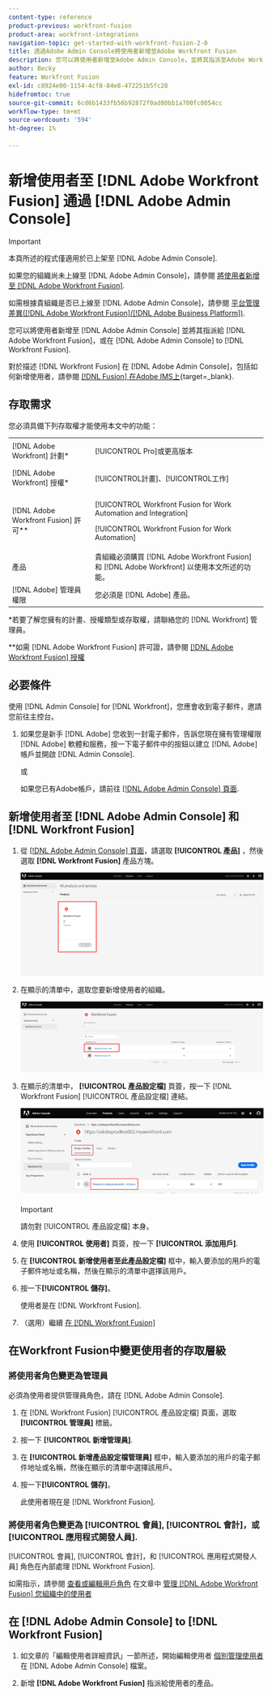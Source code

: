 ```yaml
---
content-type: reference
product-previous: workfront-fusion
product-area: workfront-integrations
navigation-topic: get-started-with-workfront-fusion-2-0
title: 透過Adobe Admin Console將使用者新增至Adobe Workfront Fusion
description: 您可以將使用者新增至Adobe Admin Console，並將其指派至Adobe Workfront Fusion，或將Adobe Admin Console中的現有使用者指派至Workfront Fusion。
author: Becky
feature: Workfront Fusion
exl-id: c8924e00-1154-4cf8-84e8-472251b5fc28
hidefromtoc: true
source-git-commit: 6cd6b1433fb56b92872f0ad80bb1a700fc0854cc
workflow-type: tm+mt
source-wordcount: '594'
ht-degree: 1%

---
```


# 新增使用者至 [!DNL Adobe Workfront Fusion] 通過 [!DNL Adobe Admin Console]

>[!IMPORTANT]
>
>本頁所述的程式僅適用於已上架至 [!DNL Adobe Admin Console].
>
>如果您的組織尚未上線至 [!DNL Adobe Admin Console]，請參閱 [將使用者新增至 [!DNL Adobe Workfront Fusion]](../organizations/add-user-to-an-organization.md).
>
>如需根據貴組織是否已上線至 [!DNL Adobe Admin Console]，請參閱 [平台管理差異([!DNL Adobe Workfront Fusion]/[!DNL Adobe Business Platform])](../fusion-in-admin-console/fusion-adobe-admin-console.md).

您可以將使用者新增至 [!DNL Adobe Admin Console] 並將其指派給 [!DNL Adobe Workfront Fusion]，或在 [!DNL Adobe Admin Console] to [!DNL Workfront Fusion].

對於描述 [!DNL Workfront Fusion] 在 [!DNL Adobe Admin Console]，包括如何新增使用者，請參閱 [[!DNL Fusion] 在Adobe IMS上](https://video.tv.adobe.com/v/3412464/){target=_blank}.

## 存取需求

您必須具備下列存取權才能使用本文中的功能：

<table style="table-layout:auto"> 
 <col> 
 <col> 
 <tbody> 
  <tr> 
   <td role="rowheader">[!DNL Adobe Workfront] 計劃*</td> 
   <td> <p>[!UICONTROL Pro]或更高版本</p> </td> 
  </tr> 
  <tr data-mc-conditions=""> 
   <td role="rowheader">[!DNL Adobe Workfront] 授權*</td> 
   <td> <p>[!UICONTROL計畫]、[!UICONTROL工作]</p> </td> 
  </tr> 
  <tr> 
   <td role="rowheader">[!DNL Adobe Workfront Fusion] 許可**</td> 
   <td> <p>[!UICONTROL Workfront Fusion for Work Automation and Integration] </p> <p>[!UICONTROL Workfront Fusion for Work Automation] </p>  </td> 
  </tr> 
  <tr> 
   <td role="rowheader">產品</td> 
   <td>貴組織必須購買 [!DNL Adobe Workfront Fusion] 和 [!DNL Adobe Workfront] 以使用本文所述的功能。</td> 
  </tr>
   <tr> 
   <td role="rowheader">[!DNL Adobe] 管理員權限</td> 
   <td>您必須是 [!DNL Adobe] 產品。</td> 
  </tr>
  </tbody> 
</table>

&#42;若要了解您擁有的計畫、授權類型或存取權，請聯絡您的 [!DNL Workfront] 管理員。

&#42;&#42;如需 [!DNL Adobe Workfront Fusion] 許可證，請參閱 [[!DNL Adobe Workfront Fusion] 授權](../../workfront-fusion/get-started/license-automation-vs-integration.md)



## 必要條件

使用 [!DNL Admin Console] for [!DNL Workfront]，您應會收到電子郵件，邀請您前往主控台。

1. 如果您是新手 [!DNL Adobe] 您收到一封電子郵件，告訴您現在擁有管理權限 [!DNL Adobe] 軟體和服務，按一下電子郵件中的按鈕以建立 [!DNL Adobe] 帳戶並開啟 [!DNL Admin Console].

   或

   如果您已有Adobe帳戶，請前往 [[!DNL Adobe Admin Console] 頁面](https://adminconsole.adobe.com/).


## 新增使用者至 [!DNL Adobe Admin Console] 和 [!DNL Workfront Fusion]

1. 從 [[!DNL Adobe Admin Console] 頁面](https://adminconsole.adobe.com/)，請選取 **[!UICONTROL 產品]** ，然後選取 **[!DNL Workfront Fusion]** 產品方塊。

   ![融合Admin Console](assets/fusion-product-admin-console.png)

1. 在顯示的清單中，選取您要新增使用者的組織。

   ![Fusion實例在Admin Console](assets/fusion-instances-admin-console.png)

1. 在顯示的清單中， **[!UICONTROL 產品設定檔]** 頁簽，按一下 [!DNL Workfront Fusion] [!UICONTROL 產品設定檔] 連結。

   ![Workfront Fusion產品設定檔](../../administration-and-setup/add-users/create-and-manage-users/assets/prod-profile-1.png)

   >[!IMPORTANT]
   >
   > 請勿對 [!UICONTROL 產品設定檔] 本身。

1. 使用 **[!UICONTROL 使用者]** 頁簽，按一下 **[!UICONTROL 添加用戶]**.

1. 在 **[!UICONTROL 新增使用者至此產品設定檔]** 框中，輸入要添加的用戶的電子郵件地址或名稱，然後在顯示的清單中選擇該用戶。

1. 按一下&#x200B;**[!UICONTROL 儲存]**。

   使用者是在 [!DNL Workfront Fusion].

   <!--
    >[!IMPORTANT]
    >
    > Do not make any changes to the Product Profile itself.
    -->

1. （選用）繼續 [在 [!DNL Workfront Fusion]](#change-a-users-access-level-in-workfront-fusion)

## 在Workfront Fusion中變更使用者的存取層級

### 將使用者角色變更為管理員

必須為使用者提供管理員角色，請在 [!DNL Adobe Admin Console].

1. 在 [!DNL Workfront Fusion] [!UICONTROL 產品設定檔] 頁面，選取 **[!UICONTROL 管理員]** 標籤。

1. 按一下 **[!UICONTROL 新增管理員]**.

1. 在 **[!UICONTROL 新增產品設定檔管理員]** 框中，輸入要添加的用戶的電子郵件地址或名稱，然後在顯示的清單中選擇該用戶。

1. 按一下&#x200B;**[!UICONTROL 儲存]**。

   此使用者現在是 [!DNL Workfront Fusion].

### 將使用者角色變更為 [!UICONTROL 會員], [!UICONTROL 會計]，或 [!UICONTROL 應用程式開發人員].

[!UICONTROL 會員], [!UICONTROL 會計]，和 [!UICONTROL 應用程式開發人員] 角色在內部處理 [!DNL Workfront Fusion].

如需指示，請參閱 [查看或編輯用戶角色](../organizations/manage-fusion-users.md#view-or-edit-user-roles) 在文章中 [管理 [!DNL Adobe Workfront Fusion] 您組織中的使用者](../organizations/manage-fusion-users.md)

## 在 [!DNL Adobe Admin Console] to [!DNL Workfront Fusion]

1. 如文章的「編輯使用者詳細資訊」一節所述，開始編輯使用者 [個別管理使用者](https://helpx.adobe.com/enterprise/using/manage-users-individually.html) 在 [!DNL Adobe Admin Console] 檔案。

1. 新增 **[!DNL Adobe Workfront Fusion]** 指派給使用者的產品。

